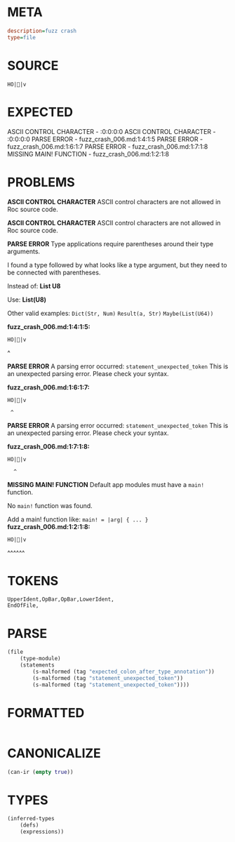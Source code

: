 # META
~~~ini
description=fuzz crash
type=file
~~~
# SOURCE
~~~roc
 HO||v
~~~
# EXPECTED
ASCII CONTROL CHARACTER - :0:0:0:0
ASCII CONTROL CHARACTER - :0:0:0:0
PARSE ERROR - fuzz_crash_006.md:1:4:1:5
PARSE ERROR - fuzz_crash_006.md:1:6:1:7
PARSE ERROR - fuzz_crash_006.md:1:7:1:8
MISSING MAIN! FUNCTION - fuzz_crash_006.md:1:2:1:8
# PROBLEMS
**ASCII CONTROL CHARACTER**
ASCII control characters are not allowed in Roc source code.



**ASCII CONTROL CHARACTER**
ASCII control characters are not allowed in Roc source code.



**PARSE ERROR**
Type applications require parentheses around their type arguments.

I found a type followed by what looks like a type argument, but they need to be connected with parentheses.

Instead of:
    **List U8**

Use:
    **List(U8)**

Other valid examples:
    `Dict(Str, Num)`
    `Result(a, Str)`
    `Maybe(List(U64))`

**fuzz_crash_006.md:1:4:1:5:**
```roc
 HO||v
```
   ^


**PARSE ERROR**
A parsing error occurred: `statement_unexpected_token`
This is an unexpected parsing error. Please check your syntax.

**fuzz_crash_006.md:1:6:1:7:**
```roc
 HO||v
```
     ^


**PARSE ERROR**
A parsing error occurred: `statement_unexpected_token`
This is an unexpected parsing error. Please check your syntax.

**fuzz_crash_006.md:1:7:1:8:**
```roc
 HO||v
```
      ^


**MISSING MAIN! FUNCTION**
Default app modules must have a `main!` function.

No `main!` function was found.

Add a main! function like:
`main! = |arg| { ... }`
**fuzz_crash_006.md:1:2:1:8:**
```roc
 HO||v
```
 ^^^^^^


# TOKENS
~~~zig
UpperIdent,OpBar,OpBar,LowerIdent,
EndOfFile,
~~~
# PARSE
~~~clojure
(file
	(type-module)
	(statements
		(s-malformed (tag "expected_colon_after_type_annotation"))
		(s-malformed (tag "statement_unexpected_token"))
		(s-malformed (tag "statement_unexpected_token"))))
~~~
# FORMATTED
~~~roc
~~~
# CANONICALIZE
~~~clojure
(can-ir (empty true))
~~~
# TYPES
~~~clojure
(inferred-types
	(defs)
	(expressions))
~~~
